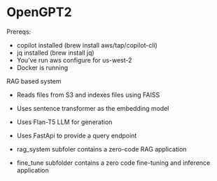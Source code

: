 # OpenGPT2
Prereqs:
- copilot installed (brew install aws/tap/copilot-cli)
- jq installed (brew install jq)
- You’ve run aws configure for us-west-2
- Docker is running

RAG based system
- Reads files from S3 and indexes files using FAISS
- Uses sentence transformer as the embedding model
- Uses Flan-T5 LLM for generation
- Uses FastApi to provide a query endpoint

- rag_system subfoler contains a zero-code RAG application
- fine_tune subfolder contains a zero code fine-tuning and inference application
   
